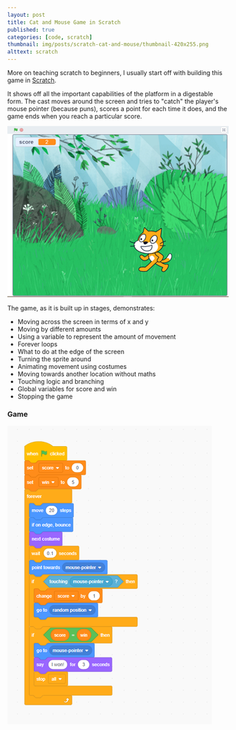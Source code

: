 ```yaml
---
layout: post
title: Cat and Mouse Game in Scratch
published: true
categories: [code, scratch]
thumbnail: img/posts/scratch-cat-and-mouse/thumbnail-420x255.png
alttext: scratch
---
```


More on teaching scratch to beginners, I usually start off with building this game in <a href="https://scratch.mit.edu/">Scratch</a>.

It shows off all the important capabilities of the platform in a digestable form. The cast moves around the screen and tries to "catch" 
the player's mouse pointer (because puns), scores a point for each time it does, and the game ends when you reach a particular score.

![game](/img/posts/scratch-cat-and-mouse/screencap.png)

The game, as it is built up in stages, demonstrates:

* Moving across the screen in terms of x and y
* Moving by different amounts
* Using a variable to represent the amount of movement
* Forever loops
* What to do at the edge of the screen
* Turning the sprite around
* Animating movement using costumes
* Moving towards another location without maths
* Touching logic and branching
* Global variables for score and win
* Stopping the game


### Game

![code](/img/posts/scratch-cat-and-mouse/script.png)

